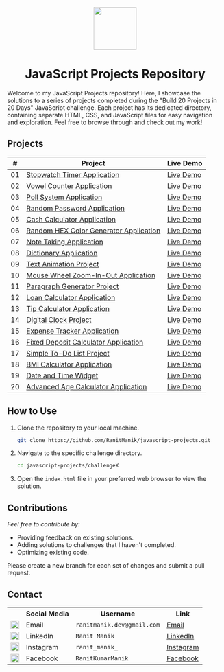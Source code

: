 <div align="center">

   <img src="https://media2.giphy.com/media/ln7z2eWriiQAllfVcn/giphy.gif?cid=6c09b952ov9ucofja9fbdtury6cd66uv51drqkqqlh97cr2y&ep=v1_internal_gif_by_id&rid=giphy.gif&ct=s" width="100" alt="">

   <h1>JavaScript Projects Repository</h1>
</div>

Welcome to my JavaScript Projects repository! Here, I showcase the solutions to a series of projects completed during
the "Build 20 Projects in 20 Days" JavaScript challenge. Each project has its dedicated directory, containing separate
HTML, CSS, and JavaScript files for easy navigation and exploration. Feel free to browse through and check out my work!

## Projects

| #  | Project                                                                                                                          | Live Demo                                                                                                                |
|:--:|----------------------------------------------------------------------------------------------------------------------------------|--------------------------------------------------------------------------------------------------------------------------|
| 01 | [Stopwatch Timer Application](https://github.com/RanitManik/JavaScript-projects/tree/main/01.%20Stopwatch%20Timer%20Application) | [Live Demo](https://ranitmanik.github.io/JavaScript-projects/01.%20Stopwatch%20Timer%20Application/index.html)           |
| 02 | [Vowel Counter Application](JavaScriptProjects02—Vowel-Counter)                                                                  | [Live Demo](https://ranitmanik.github.io/JavaScript-Projects/JavaScriptProjects02—Vowel-Counter/index.html)              |
| 03 | [Poll System Application](JavaScriptProjects03—Poll-System)                                                                      | [Live Demo](https://ranitmanik.github.io/JavaScript-Projects/JavaScriptProjects03—Poll-System/index.html)                |
| 04 | [Random Password Application](JavaScriptProjects04—Random-Password)                                                              | [Live Demo](https://ranitmanik.github.io/JavaScript-Projects/JavaScriptProjects04—Random-Password/index.html)            |
| 05 | [Cash Calculator Application](JavaScriptProjects05—Cash-Calculator)                                                              | [Live Demo](https://ranitmanik.github.io/JavaScript-Projects/JavaScriptProjects05—Cash-Calculator/index.html)            |
| 06 | [Random HEX Color Generator Application](JavaScriptProjects06—Random-HEX-Color-Generator)                                        | [Live Demo](https://ranitmanik.github.io/JavaScript-Projects/JavaScriptProjects06—Random-HEX-Color-Generator/index.html) |
| 07 | [Note Taking Application](JavaScriptProjects07—Note-Taking)                                                                      | [Live Demo](https://ranitmanik.github.io/JavaScript-Projects/JavaScriptProjects07—Note-Taking/index.html)                |
| 08 | [Dictionary Application](JavaScriptProjects08—Dictionary)                                                                        | [Live Demo](https://ranitmanik.github.io/JavaScript-Projects/JavaScriptProjects08—Dictionary/index.html)                 |
| 09 | [Text Animation Project](JavaScriptProjects09—Text-Animation)                                                                    | [Live Demo](https://ranitmanik.github.io/JavaScript-Projects/JavaScriptProjects09—Text-Animation/index.html)             |
| 10 | [Mouse Wheel Zoom-In-Out Application](JavaScriptProjects10—Mouse-Wheel-Zoom-In-Out)                                              | [Live Demo](https://ranitmanik.github.io/JavaScript-Projects/JavaScriptProjects10—Mouse-Wheel-Zoom-In-Out/index.html)    |
| 11 | [Paragraph Generator Project](JavaScriptProjects11—Paragraph-Generator)                                                          | [Live Demo](https://ranitmanik.github.io/JavaScript-Projects/JavaScriptProjects11—Paragraph-Generator/index.html)        |
| 12 | [Loan Calculator Application](JavaScriptProjects12—Loan-Calculator)                                                              | [Live Demo](https://ranitmanik.github.io/JavaScript-Projects/JavaScriptProjects12—Loan-Calculator/index.html)            |
| 13 | [Tip Calculator Application](JavaScriptProjects13—Tip-Calculator)                                                                | [Live Demo](https://ranitmanik.github.io/JavaScript-Projects/JavaScriptProjects13—Tip-Calculator/index.html)             |
| 14 | [Digital Clock Project](JavaScriptProjects14—Digital-Clock)                                                                      | [Live Demo](https://ranitmanik.github.io/JavaScript-Projects/JavaScriptProjects14—Digital-Clock/index.html)              |
| 15 | [Expense Tracker Application](JavaScriptProjects15—Expense-Tracker)                                                              | [Live Demo](https://ranitmanik.github.io/JavaScript-Projects/JavaScriptProjects15—Expense-Tracker/index.html)            |
| 16 | [Fixed Deposit Calculator Application](JavaScriptProjects16—Fixed-Deposit-Calculator)                                            | [Live Demo](https://ranitmanik.github.io/JavaScript-Projects/JavaScriptProjects16—Fixed-Deposit-Calculator/index.html)   |
| 17 | [Simple To-Do List Project](JavaScriptProjects17—Simple-To-Do-List)                                                              | [Live Demo](https://ranitmanik.github.io/JavaScript-Projects/JavaScriptProjects17—Simple-To-Do-List/index.html)          |
| 18 | [BMI Calculator Application](JavaScriptProjects18—BMI-Calculator)                                                                | [Live Demo](https://ranitmanik.github.io/JavaScript-Projects/JavaScriptProjects18—BMI-Calculator/index.html)             |
| 19 | [Date and Time Widget](JavaScriptProjects19—Date-and-Time-Widget)                                                                | [Live Demo](https://ranitmanik.github.io/JavaScript-Projects/JavaScriptProjects19—Date-and-Time-Widget/index.html)       |
| 20 | [Advanced Age Calculator Application](JavaScriptProjects20—Advanced-Age-Calculator)                                              | [Live Demo](https://ranitmanik.github.io/JavaScript-Projects/JavaScriptProjects20—Advanced-Age-Calculator/index.html)    |

## How to Use

1. Clone the repository to your local machine.
   ```bash
   git clone https://github.com/RanitManik/javascript-projects.git
   ```

2. Navigate to the specific challenge directory.
   ```bash
   cd javascript-projects/challengeX
   ```

3. Open the `index.html` file in your preferred web browser to view the solution.

## Contributions

_Feel free to contribute by:_

- Providing feedback on existing solutions.
- Adding solutions to challenges that I haven't completed.
- Optimizing existing code.

Please create a new branch for each set of changes and submit a pull request.

## Contact

<table>
  <tr>
    <th></th>
    <th>Social Media</th>
    <th>Username</th>
    <th>Link</th>
  </tr>
  <tr>
    <td><img src="https://cdn4.iconfinder.com/data/icons/social-media-logos-6/512/112-gmail_email_mail-512.png" width="20" /></td>
    <td>Email</td>
    <td><code>ranitmanik.dev@gmail.com</code></td>
    <td><a href="mailto:ranitmanik.dev@gmail.com" target="_blank">Email</a></td>
  </tr>
  <tr>
    <td><img src="https://upload.wikimedia.org/wikipedia/commons/thumb/c/ca/LinkedIn_logo_initials.png/480px-LinkedIn_logo_initials.png" width="20" /></td>
    <td>LinkedIn</td>
    <td><code>Ranit Manik</code></td>
    <td><a href="https://www.linkedin.com/in/ranit-manik/" target="_blank">LinkedIn</a></td>
  </tr>
  <tr>
    <td><img src="https://upload.wikimedia.org/wikipedia/commons/thumb/a/a5/Instagram_icon.png/600px-Instagram_icon.png" width="20" /></td>
    <td>Instagram</td>
    <td><code>ranit_manik_</code></td>
    <td><a href="https://www.instagram.com/ranit_manik_/" target="_blank">Instagram</a></td>
  </tr>
  <tr>
    <td><img src="https://upload.wikimedia.org/wikipedia/commons/6/6c/Facebook_Logo_2023.png" width="20" /></td>
    <td>Facebook</td>
    <td><code>RanitKumarManik</code></td>
    <td><a href="https://www.facebook.com/RanitKumarManik/" target="_blank">Facebook</a></td>
</tr>
</table>